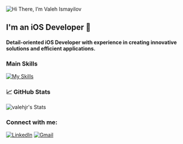 ![Hi There, I’m Valeh Ismayilov](https://github.com/user-attachments/assets/efb443c7-b652-4217-9725-fcb78907a8f1)
<h2 align="left">
I'm an iOS Developer 
</h2> 

<h4 align="left">
  Detail-oriented iOS Developer with experience in creating innovative solutions and efficient applications.
</h4>

<h3>Main Skills</h3>

[![My Skills](https://skillicons.dev/icons?i=swift,java,firebase,c,python,github,gitlab,git)](https://skillicons.dev)

<h3>📈 GitHub Stats</h3>

 ![valehjr's Stats](https://github-readme-stats.vercel.app/api?username=valehjr&theme=ayu-mirage&show_icons=true&hide_border=true&count_private=true)

<h3>Connect with me:</h3>

[![LinkedIn](https://skillicons.dev/icons?i=linkedin)](https://www.linkedin.com/in/valehjr/)
[![Gmail](https://skillicons.dev/icons?i=gmail)](mailto:your-email@gmail.com)




